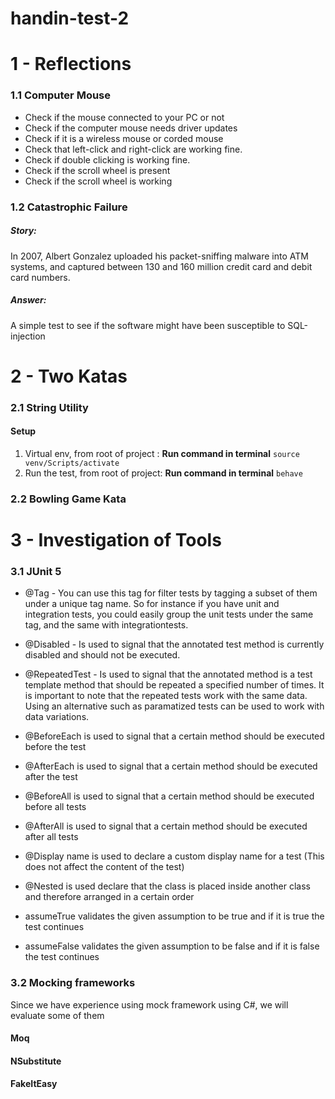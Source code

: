 # handin-test-2
# 1 - Reflections

### 1.1 Computer Mouse
- Check if the mouse connected to your PC or not
- Check if the computer mouse needs driver updates
- Check if it is a wireless mouse or corded mouse
- Check that left-click and right-click are working fine.
- Check if double clicking is working fine.
- Check if the scroll wheel is present
- Check if the scroll wheel is working
### 1.2 Catastrophic Failure
##### Story: 
In 2007, Albert Gonzalez uploaded his packet-sniffing malware into ATM systems, and captured between 130 and 160 million credit card and debit card numbers.

##### Answer: 
A simple test to see if the software might have been susceptible to SQL-injection

# 2 - Two Katas

### 2.1 String Utility

#### Setup
1. Virtual env, from root of project : **Run command in terminal** ````source venv/Scripts/activate````
2. Run the test, from root of project: **Run command in terminal** ```behave ```



### 2.2 Bowling Game Kata


# 3 - Investigation of Tools

### 3.1 JUnit 5 

* @Tag - You can use this tag for filter tests by tagging a subset of them under a unique tag name. So for instance if you have unit and integration tests, you could easily group the unit tests under the same tag, and the same with integrationtests.

* @Disabled - Is used to signal that the annotated test method is currently disabled and should not be executed.

* @RepeatedTest - Is used to signal that the annotated method is a test template method that should be repeated a specified number of times. It is important to note that the repeated tests work with the same data. Using an alternative such as paramatized tests can be used to work with data variations.

* @BeforeEach is used to signal that a certain method should be executed before the test
* @AfterEach is used to signal that a certain method should be executed after the test

* @BeforeAll is used to signal that a certain method should be executed before all tests
* @AfterAll is used to signal that a certain method should be executed after all tests
* @Display name is used to declare a custom display name for a test (This does not affect the content of the test)
* @Nested is used declare that the class is placed inside another class and therefore arranged in a certain order
* assumeTrue validates the given assumption to be true and if it is true the test continues
* assumeFalse validates the given assumption to be false and if it is false the test continues

### 3.2 Mocking frameworks
Since we have experience using mock framework using C#, we will evaluate some of them

#### Moq


#### NSubstitute

#### FakeItEasy



